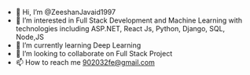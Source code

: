 - 👋 Hi, I’m @ZeeshanJavaid1997
- 👀 I’m interested in Full Stack Development and Machine Learning with technologies including ASP.NET, React Js, Python, Django, SQL, Node,JS
- 🌱 I’m currently learning Deep Learning
- 💞️ I’m looking to collaborate on Full Stack Project
- 📫 How to reach me 902032fe@gmail.com

<!---
ZeeshanJavaid1997/ZeeshanJavaid1997 is a ✨ special ✨ repository because its `README.md` (this file) appears on your GitHub profile.
You can click the Preview link to take a look at your changes.
--->
